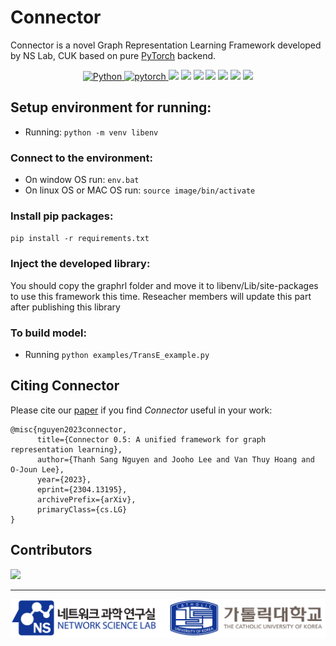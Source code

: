 # Connector
Connector is a novel Graph Representation Learning Framework developed by NS Lab, CUK based on pure [PyTorch](https://github.com/pytorch/pytorch) backend. 

<p align=center>
  <a href="https://www.python.org/downloads/release/python-360/">
    <img src="https://img.shields.io/badge/Python->=3.6-3776AB?logo=python&style=flat-square" alt="Python">
  </a>    
  <a href="https://github.com/pytorch/pytorch">
    <img src="https://img.shields.io/badge/PyTorch->=1.4-FF6F00?logo=pytorch&style=flat-square" alt="pytorch">
  </a>    
  <img src="https://custom-icon-badges.demolab.com/github/last-commit/NSLab-CUK/Connector?logo=history&logoColor=white&style=flat-square"/>
  <img src="https://custom-icon-badges.demolab.com/github/languages/code-size/NSLab-CUK/Connector?logo=file-code&logoColor=white&style=flat-square"/>
  <img src="https://custom-icon-badges.demolab.com/github/issues-pr-closed/NSLab-CUK/Connector?color=purple&logo=git-pull-request&logoColor=white&style=flat-square"/>
  <img src="https://custom-icon-badges.demolab.com/github/v/tag/NSLab-CUK/Connector?logo=tag&logoColor=white&style=flat-square"/>
  <img src="https://custom-icon-badges.demolab.com/github/stars/NSLab-CUK/Connector?logo=star&style=flat-square"/>
  <img src="https://custom-icon-badges.demolab.com/github/issues-raw/NSLab-CUK/Connector?logo=issue&style=flat-square"/>
  <img src="https://custom-icon-badges.demolab.com/github/license/NSLab-CUK/Connector?logo=law&style=flat-square"/>
</p>

## Setup environment for running:

- Running: `python -m venv libenv`

### Connect to the environment:

- On window OS run: `env.bat`
- On linux OS or MAC OS run: `source image/bin/activate`

### Install pip packages:

`pip install -r requirements.txt`

### Inject the developed library: 
You should copy the graphrl folder and move it to libenv/Lib/site-packages to use this framework this time.
Reseacher members will update this part after publishing this library

### To build model:

- Running `python examples/TransE_example.py`

## Citing Connector

Please cite our [paper](https://arxiv.org/abs/2304.13195) if you find *Connector* useful in your work:
```
@misc{nguyen2023connector,
      title={Connector 0.5: A unified framework for graph representation learning}, 
      author={Thanh Sang Nguyen and Jooho Lee and Van Thuy Hoang and O-Joun Lee},
      year={2023},
      eprint={2304.13195},
      archivePrefix={arXiv},
      primaryClass={cs.LG}
}
```

## Contributors

<a href="https://github.com/NSLab-CUK/GraphRL/graphs/contributors">
  <img src="https://contrib.rocks/image?repo=NSLab-CUK/connector" />
</a>





<br>

***

<a href="https://nslab-cuk.github.io/"><img src="https://github.com/NSLab-CUK/NSLab-CUK/raw/main/Logo_Dual_Wide.png"/></a>
